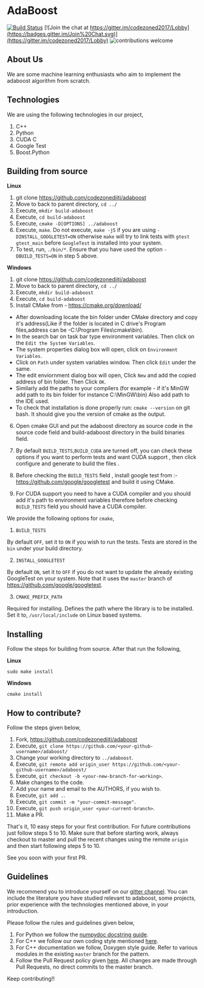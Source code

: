 AdaBoost
========

[![Build Status](https://travis-ci.com/codezonediitj/adaboost.svg?branch=master)](https://travis-ci.com/codezonediitj/adaboost) [![Join the chat at https://gitter.im/codezoned2017/Lobby](https://badges.gitter.im/Join%20Chat.svg)](https://gitter.im/codezoned2017/Lobby) ![contributions welcome](https://img.shields.io/badge/contributions-welcome-brightgreen.svg?style=flat)

About Us
--------

We are some machine learning enthusiasts who aim to implement the adaboost algorithm from scratch.

Technologies
------------

We are using the following technologies in our project,

1. C++
2. Python
3. CUDA C
4. Google Test
5. Boost.Python

Building from source
--------------------
**Linux**

1. git clone https://github.com/codezonediitj/adaboost
2. Move to back to parent directory, `cd ../`
3. Execute, `mkdir build-adaboost`
4. Execute, `cd build-adaboost`
5. Execute, `cmake -D[OPTIONS] ../adaboost`
6. Execute, `make`. Do not execute, `make -j5` if you are using `-DINSTALL_GOOGLETEST=ON` otherwise `make` will try to link tests with `gtest gtest_main` before `GoogleTest` is installed into your system.
7. To test, run, `./bin/*`. Ensure that you have used the option `-DBUILD_TESTS=ON` in step 5 above.

**Windows**

1. git clone https://github.com/codezonediitj/adaboost
2. Move to back to parent directory, `cd ../`
3. Execute, `mkdir build-adaboost`
4. Execute, `cd build-adaboost`
5. Install CMake from - https://cmake.org/download/
- After downloading locate the bin folder under CMake directory and copy it's address(Like if the folder is located in C drive's Program files,address can be -C:\Program Files\cmake\bin).
- In the search bar on task bar type environment variables. Then click on the `Edit the System Variables`.
- The system properties dialog box will open, click on `Environment Variables`.
- Click on `Path` under system variables window. Then click `Edit` under the same.
- The edit enviornment dialog box will open, Click `New` and add the copied address of bin folder. Then Click `OK`.
- Similarly add the paths to your compilers (for example - if   it's MinGW add path to its bin folder for instance C:\MinGW\bin)
Also add path to the IDE used.
- To check that installation is done properly 
run: `cmake --version` on git bash.
It should give you the version of cmake as the output.

6. Open cmake GUI and put the adaboost directory as source code in the source code field and build-adaboost directory in the build binaries field.

7. By default `BUILD_TESTS`,`BUILD_CUDA` are turned off, you can check these options if you want to perform tests and want CUDA support , then click configure and generate to build the files .

8. Before checking the `BUILD_TESTS` field , install google test from :- https://github.com/google/googletest and build it using CMake.

9. For CUDA support you need to have a CUDA compiler and you should add it's path to environment variables therefore before checking `BUILD_TESTS` field  you should have a CUDA compiler.


We provide the following options for `cmake`,

1. `BUILD_TESTS`

By default `OFF`, set it to `ON` if you wish to run the tests. Tests are stored in the `bin` under your build directory.

2. `INSTALL_GOOGLETEST`

By default `ON`, set it to `OFF` if you do not want to update the already existing GoogleTest on your system. Note that it uses the `master` branch of https://github.com/google/googletest.

3. `CMAKE_PREFIX_PATH`

Required for installing. Defines the path where the library is to be installed. Set it to, `/usr/local/include` on Linux based systems.


Installing
----------

Follow the steps for building from source. After that run the following,

**Linux**
```
sudo make install
```
**Windows**
```
cmake install
```

How to contribute?
------------------

Follow the steps given below,

1. Fork, https://github.com/codezonediitj/adaboost
2. Execute, `git clone https://github.com/<your-github-username>/adaboost/`
3. Change your working directory to `../adaboost`.
4. Execute, `git remote add origin_user https://github.com/<your-github-username>/adaboost/`
5. Execute, `git checkout -b <your-new-branch-for-working>`.
6. Make changes to the code.
7. Add your name and email to the AUTHORS, if you wish to.
8. Execute, `git add .`.
9. Execute, `git commit -m "your-commit-message"`.
10. Execute, `git push origin_user <your-current-branch>`.
11. Make a PR.

That's it, 10 easy steps for your first contribution. For future contributions just follow steps 5 to 10. Make sure that before starting work, always checkout to master and pull the recent changes using the remote `origin` and then start following steps 5 to 10.

See you soon with your first PR.

Guidelines
----------

We recommend you to introduce yourself on our [gitter channel](https://gitter.im/codezoned2017/Lobby). You can include the literature you have studied relevant to adaboost, some projects, prior experience with the technologies mentioned above, in your introduction.

Please follow the rules and guidelines given below,

1. For Python we follow the [numpydoc docstring guide](https://numpydoc.readthedocs.io/en/latest/format.html).
2. For C++ we follow our own coding style mentioned [here](https://github.com/codezonediitj/adaboost/issues/3#issuecomment-581055358).
3. For C++ documentation we follow, Doxygen style guide. Refer to various modules in the existing `master` branch for the pattern.
4. Follow the Pull Request policy given [here](https://github.com/codezonediitj/adaboost/wiki/Pull-Request-Policy). All changes are made through Pull Requests, no direct commits to the master branch.

Keep contributing!!
